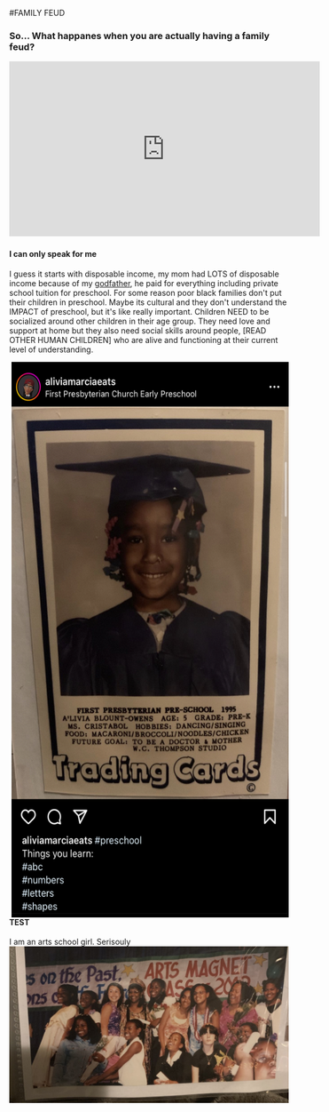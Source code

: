 #FAMILY FEUD

### So... What happanes when you are actually having a family feud?
<iframe width="560" height="315" src="https://www.youtube.com/embed/z2kEKZ6jyQQ" title="YouTube video player" frameborder="0" allow="accelerometer; autoplay; clipboard-write; encrypted-media; gyroscope; picture-in-picture; web-share" allowfullscreen></iframe>

#### I can only speak for me

I guess it starts with disposable income, my mom had LOTS of disposable income because of my [godfather](), he paid for everything including private school tuition for preschool. For some reason poor black families don't put their children in preschool. Maybe its cultural and they don't understand the IMPACT of preschool, but it's like really important. Children NEED to be socialized around other children in their age group. They need love and support at home but they also need social skills around people, [READ OTHER HUMAN CHILDREN] who are alive and functioning at their current level of understanding.
 </p>
 <img width=500 height=1000 style="float: right;" src="/images/firstpress.jpg"/>

#### TEST
I am an arts school girl. Serisouly
<img src="/images/berkeleyartsmagnet.PNG" />

